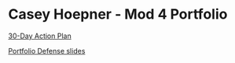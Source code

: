 # Casey Hoepner - Mod 4 Portfolio

[30-Day Action Plan](https://gist.github.com/caseyhoepner/ad4673e90890815596e8c02d2c8dc0b6)

[Portfolio Defense slides](https://docs.google.com/presentation/d/1s8YBY8WjzgNk9DGTaMCw-oG70IRzYviCOviQ1LfNApA/edit#slide=id.p)


